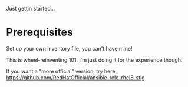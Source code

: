 Just gettin started...

# Prerequisites
Set up your own inventory file, you can't have mine!


This is wheel-reinventing 101.
I'm just doing it for the experience though.

If you want a "more official" version, try here:
https://github.com/RedHatOfficial/ansible-role-rhel8-stig
